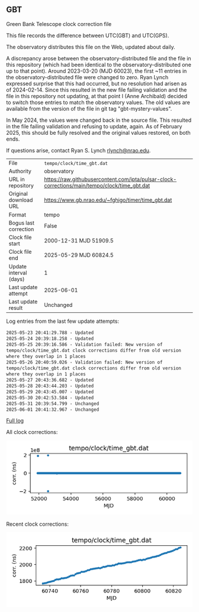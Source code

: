 
## GBT

Green Bank Telescope clock correction file

This file records the difference between UTC(GBT) and UTC(GPS).

The observatory distributes this file on the Web, updated about daily.

A discrepancy arose between the observatory-distributed file and the
file in this repository (which had been identical to the 
observatory-distributed one up to that point). Around 
2023-03-20 (MJD 60023), the first ~11 entries in the 
observatory-distributed file were changed to zero.
Ryan Lynch expressed surprise that this had occurred, but no
resolution had arisen as of 2024-02-14. Since this resulted in
the new file failing validation and the file in this repository
not updating, at that point I (Anne Archibald) decided to
switch those entries to match the observatory values. The old values
are available from the version of the file in git tag 
"gbt-mystery-values".

In May 2024, the values were changed back in the source file.
This resulted in the file failing validation and refusing to update,
again. As of February 2025, this should be fully resolved and the
original values restored, on both ends.

If questions arise, contact Ryan S. Lynch <rlynch@nrao.edu>.

|     |     |
|:--- |:--- |
| File | `tempo/clock/time_gbt.dat` |
| Authority | observatory |
| URL in repository | <https://raw.githubusercontent.com/ipta/pulsar-clock-corrections/main/tempo/clock/time_gbt.dat> |
| Original download URL | <https://www.gb.nrao.edu/~fghigo/timer/time_gbt.dat> |
| Format | tempo |
| Bogus last correction | False |
| Clock file start | 2000-12-31 MJD 51909.5 |
| Clock file end | 2025-05-29 MJD 60824.5 |
| Update interval (days) | 1 |
| Last update attempt | 2025-06-01 |
| Last update result | Unchanged |

Log entries from the last few update attempts:
```
2025-05-23 20:41:29.788 - Updated
2025-05-24 20:39:18.258 - Updated
2025-05-25 20:39:16.586 - Validation failed: New version of tempo/clock/time_gbt.dat clock corrections differ from old version where they overlap in 1 places
2025-05-26 20:40:59.026 - Validation failed: New version of tempo/clock/time_gbt.dat clock corrections differ from old version where they overlap in 1 places
2025-05-27 20:43:36.682 - Updated
2025-05-28 20:43:44.203 - Updated
2025-05-29 20:43:45.007 - Updated
2025-05-30 20:42:53.584 - Updated
2025-05-31 20:39:54.799 - Unchanged
2025-06-01 20:41:32.967 - Unchanged
```
[Full log](https://raw.githubusercontent.com/ipta/pulsar-clock-corrections/main/log/tempo/clock/time_gbt.dat.log)


All clock corrections:

![plot of all clock corrections](time_gbt.dat.png "All corrections")

Recent clock corrections:

![plot of recent clock corrections](time_gbt.dat.short.png "Recent corrections")

